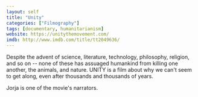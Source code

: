 ```yaml
---
layout: self
title: "Unity"
categories: ["Filmography"]
tags: [documentary, humanitarianism]
website: https://unitythemovement.com/
imdb: http://www.imdb.com/title/tt2049636/
---
```


Despite the advent of science, literature, technology, philosophy, religion, and so on -- none of these has assuaged humankind from killing one another, the animals, and nature. UNITY is a film about why we can't seem to get along, even after thousands and thousands of years.

Jorja is one of the movie's narrators.
